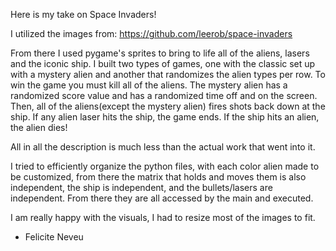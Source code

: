 Here is my take on Space Invaders! 

I utilized the images from: https://github.com/leerob/space-invaders

From there I used pygame's sprites to bring to life all of the aliens, lasers and the iconic ship.
I built two types of games, one with the classic set up with a mystery alien and another that randomizes
the alien types per row. To win the game you must kill all of the aliens. The mystery alien has a randomized
score value and has a randomized time off and on the screen. Then, all of the aliens(except the mystery alien) 
fires shots back down at the ship. If any alien laser hits the ship, the game ends. If the 
ship hits an alien, the alien dies! 

All in all the description is much less than the actual work that went into it.

I tried to efficiently organize the python files, with each color alien made to be customized,
from there the matrix that holds and moves them is also independent, the ship is independent,
and the bullets/lasers are independent. From there they are all accessed by the main and executed.

I am really happy with the visuals, I had to resize most of the images to fit. 

- Felicite Neveu 
